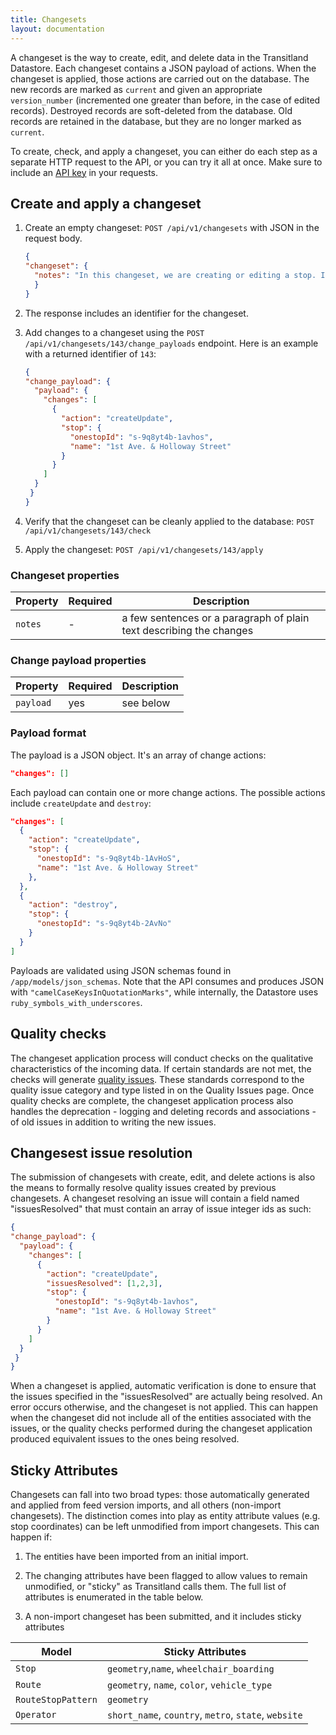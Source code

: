 ```yaml
---
title: Changesets
layout: documentation
---
```


A changeset is the way to create, edit, and delete data in the Transitland Datastore. Each changeset contains a JSON payload of actions. When the changeset is applied, those actions are carried out on the database. The new records are marked as `current` and given an appropriate `version_number` (incremented one greater than before, in the case of edited records). Destroyed records are soft-deleted from the database. Old records are retained in the database, but they are no longer marked as `current`.

To create, check, and apply a changeset, you can either do each step as a separate HTTP request to the API, or you can try it all at once. Make sure to include an [API key](#api-authentication) in your requests.

## Create and apply a changeset

1. Create an empty changeset: `POST /api/v1/changesets` with JSON in the request body.

    ```json
    {
    "changeset": {
      "notes": "In this changeset, we are creating or editing a stop. If a stop with this Onestop ID already exists, we'll just update its name. If it does not already exist, we will create it."
      }
    }
    ```

2. The response includes an identifier for the changeset.
3. Add changes to a changeset using the `POST /api/v1/changesets/143/change_payloads` endpoint. Here is an example with a returned identifier of `143`:

    ```json
    {
    "change_payload": {
      "payload": {
        "changes": [
          {
            "action": "createUpdate",
            "stop": {
              "onestopId": "s-9q8yt4b-1avhos",
              "name": "1st Ave. & Holloway Street"
            }
          }
        ]
      }
     }
    }
    ```

4. Verify that the changeset can be cleanly applied to the database: `POST /api/v1/changesets/143/check`
5. Apply the changeset: `POST /api/v1/changesets/143/apply`

### Changeset properties

Property | Required | Description
-------- | -------- | -----------
`notes` | - | a few sentences or a paragraph of plain text describing the changes

### Change payload properties

Property | Required | Description
-------- | -------- | -----------
`payload` | yes | see below

### Payload format
The payload is a JSON object. It's an array of change actions:

```json
"changes": []
```

Each payload can contain one or more change actions. The possible actions include `createUpdate` and `destroy`:

```json
"changes": [
  {
    "action": "createUpdate",
    "stop": {
      "onestopId": "s-9q8yt4b-1AvHoS",
      "name": "1st Ave. & Holloway Street"
    },
  },
  {
    "action": "destroy",
    "stop": {
      "onestopId": "s-9q8yt4b-2AvNo"
    }
  }
]
```

Payloads are validated using JSON schemas found in `/app/models/json_schemas`. Note that the API consumes and produces JSON with `"camelCaseKeysInQuotationMarks"`, while internally, the Datastore uses `ruby_symbols_with_underscores`.

## Quality checks
The changeset application process will conduct checks on the qualitative characteristics of the incoming data. If certain standards are not met, the checks will generate [quality issues](quality_issues.md). These standards correspond to the quality issue category and type listed in on the Quality Issues page. Once quality checks are complete, the changeset application process also handles the deprecation - logging and deleting records and associations - of old issues in addition to writing the new issues.   

## Changesest issue resolution

The submission of changesets with create, edit, and delete actions is also the means to formally resolve quality issues created by previous changesets. A changeset resolving an issue will contain a field named "issuesResolved" that must contain an array of issue integer ids as such:

```json
{
"change_payload": {
  "payload": {
    "changes": [
      {
        "action": "createUpdate",
        "issuesResolved": [1,2,3],
        "stop": {
          "onestopId": "s-9q8yt4b-1avhos",
          "name": "1st Ave. & Holloway Street"
        }
      }
    ]
  }
 }
}
```

When a changeset is applied, automatic verification is done to ensure that the issues specified in the "issuesResolved" are actually being resolved. An error occurs otherwise, and the changeset is not applied. This can happen when the changeset did not include all of the entities associated with the issues, or the quality checks performed during the changeset application produced equivalent issues to the ones being resolved.


## Sticky Attributes
Changesets can fall into two broad types: those automatically generated and applied from feed version imports, and all others (non-import changesets). The distinction comes into play as entity attribute values (e.g. stop coordinates) can be left unmodified from import changesets.
This can happen if:

1.  The entities have been imported from an initial import.

2.  The changing attributes have been flagged to allow values to remain unmodified, or "sticky" as Transitland calls them. The full list of attributes   is enumerated in the table below.

3.  A non-import changeset has been submitted, and it includes sticky attributes 

| Model | Sticky Attributes |
|-----------|------|
| `Stop` | `geometry`,`name`, `wheelchair_boarding` |
| `Route` | `geometry`, `name`, `color`, `vehicle_type` |
| `RouteStopPattern` | `geometry` |
| `Operator` | `short_name`, `country`, `metro`, `state`, `website` |
